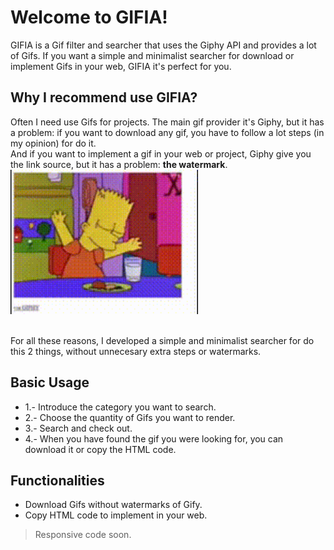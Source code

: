 # Welcome to GIFIA!
GIFIA is a Gif filter and searcher that uses the Giphy API and provides a lot of Gifs.
If you want a simple and minimalist searcher for download or implement Gifs in your web, GIFIA it's perfect for you.

## Why I recommend use GIFIA?
Often I need use Gifs for projects. 
The main gif provider it's Giphy, but it has a problem: if you want to download any gif, you have to follow a lot steps (in my opinion) for do it. <br />
And if you want to implement a gif in your web or project, Giphy give you the link source, but it has a problem: **the watermark**. 
<img src="/public/watermark.gif?" alt="example" width="300"/>


<br />
For all these reasons, I developed a simple and minimalist searcher for do this 2 things, without unnecesary extra steps or watermarks.


## Basic Usage
- 1.- Introduce the category you want to search.
- 2.- Choose the quantity of Gifs you want to render.
- 3.- Search and check out.
- 4.- When you have found the gif you were looking for, you can download it or copy the HTML code. 

## Functionalities


- Download Gifs without watermarks of Gify.
- Copy HTML code to implement in your web.
> Responsive code soon.
